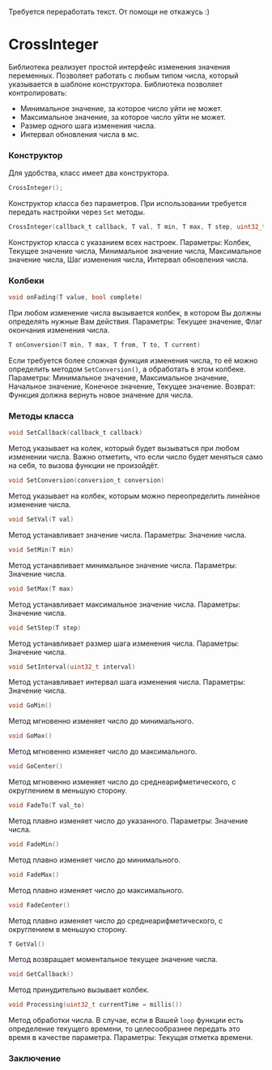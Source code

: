 Требуется переработать текст. От помощи не откажусь :)

# CrossInteger
Библиотека реализует простой интерфейс изменения значения переменных.
Позволяет работать с любым типом числа, который указывается в шаблоне конструктора. Библиотека позволяет контролировать:
* Минимальное значение, за которое число уйти не может.
* Максимальное значение, за которое число уйти не может.
* Размер одного шага изменения числа.
* Интервал обновления числа в мс.

### Конструктор
Для удобства, класс имеет два конструктора.

```c
CrossInteger();
```
Конструктор класса без параметров. При использовании требуется передать настройки через `Set` методы.


```c
CrossInteger(callback_t callback, T val, T min, T max, T step, uint32_t interval);
```
Конструктор класса с указанием всех настроек.
Параметры: Колбек, Текущее значение числа, Минимальное значение числа, Максимальное значение числа, Шаг изменения числа, Интервал обновления числа.


### Колбеки
```c
void onFading(T value, bool complete)
```
При любом изменение числа вызывается колбек, в котором Вы должны определять нужные Вам действия.
Параметры: Текущее значение, Флаг окончания изменения числа.


```c
T onConversion(T min, T max, T from, T to, T current)
```
Если требуется более сложная функция изменения числа, то её можно определить методом `SetConversion()`, а обработать в этом колбеке.
Параметры: Минимальное значение, Максимальное значение, Начальное значение, Конечное значение, Текущее значение.
Возврат: Функция должна вернуть новое значение для числа.


### Методы класса
```c
void SetCallback(callback_t callback)
```
Метод указывает на колек, который будет вызываться при любом изменении числа. Важно отметить, что если число будет меняться само на себя, то вызова функции не произойдёт.


```c
void SetConversion(conversion_t conversion)
```
Метод указывает на колбек, которым можно переопределить линейное изменение числа. 


```c
void SetVal(T val)
```
Метод устанавливает значение числа.
Параметры: Значение числа.


```c
void SetMin(T min)
```
Метод устанавливает минимальное значение числа.
Параметры: Значение числа.


```c
void SetMax(T max)
```
Метод устанавливает максимальное значение числа.
Параметры: Значение числа.


```c
void SetStep(T step)
```
Метод устанавливает размер шага изменения числа.
Параметры: Значение числа.


```c
void SetInterval(uint32_t interval)
```
Метод устанавливает интервал шага изменения числа.
Параметры: Значение числа.


```c
void GoMin()
```
Метод мгновенно изменяет число до минимального.


```c
void GoMax()
```
Метод мгновенно изменяет число до максимального.


```c
void GoCenter()
```
Метод мгновенно изменяет число до среднеарифметического, с округлением в меньшую сторону.


```c
void FadeTo(T val_to)
```
Метод плавно изменяет число до указанного.
Параметры: Значение числа.


```c
void FadeMin()
```
Метод плавно изменяет число до минимального.


```c
void FadeMax()
```
Метод плавно изменяет число до максимального.


```c
void FadeCenter()
```
Метод плавно изменяет число до среднеарифметического, с округлением в меньшую сторону.


```c
T GetVal()
```
Метод возвращает моментальное текущее значение числа.


```c
void GetCallback()
```
Метод принудительно вызывает колбек.


```c
void Processing(uint32_t currentTime = millis())
```
Метод обработки числа. В случае, если в Вашей `loop` функции есть определение текущего времени, то целесообразнее передать это время в качестве параметра.
Параметры: Текущая отметка времени.

### Заключение
